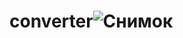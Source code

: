 # converter![Снимок](https://user-images.githubusercontent.com/54118670/170859869-c75884ba-65b2-42a9-95c3-d9451726ad94.PNG)
